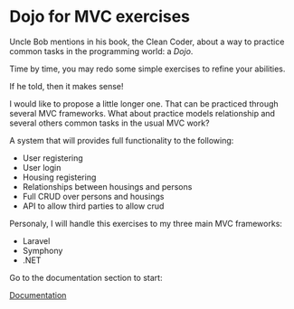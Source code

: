 # Dojo for MVC exercises

Uncle Bob mentions in his book, the Clean Coder, about a way to practice common tasks in the programming world: a *Dojo*.

Time by time, you may redo some simple exercises to refine your abilities.

If he told, then it makes sense!

I would like to propose a little longer one. That can be practiced through several MVC frameworks. What about practice models relationship and several others common tasks in the usual MVC work?

A system that will provides full functionality to the following:

* User registering
* User login
* Housing registering
* Relationships between housings and persons
* Full CRUD over persons and housings
* API to allow third parties to allow crud

Personaly, I will handle this exercises to my three main MVC frameworks:

* Laravel
* Symphony
* .NET

Go to the documentation section to start:

[Documentation](documentation/index.md)
